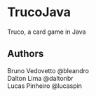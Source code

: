 # TrucoJava
Truco, a card game in Java

## Authors
Bruno Vedovetto @bleandro  
Dalton Lima @daltonbr  
Lucas Pinheiro @lucaspin  
